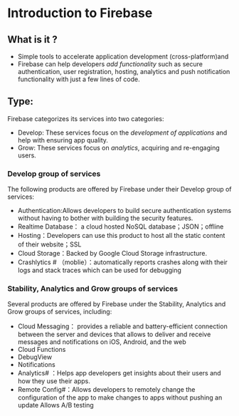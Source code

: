 # Introduction to Firebase

## What is it ?
 * Simple tools to accelerate application development (cross-platform)and 
 * Firebase can help developers _add functionality_ such as secure authentication, 
 user registration, hosting, analytics and push notification functionality with just a few lines of code. 

## Type:
Firebase categorizes its services into two categories:
*	Develop: These services focus on the _development of applications_ and help with ensuring app quality.
* Grow: These services focus on _analytics_, acquiring and re-engaging users.


###  Develop group of services
The following products are offered by Firebase under their Develop group of services:
*	Authentication:Allows developers to build secure authentication systems without having to bother with building the security features.
*	Realtime Database： a cloud hosted NoSQL database；JSON；offline
*	Hosting：Developers can use this product to host all the static content of their website；SSL
*	Cloud Storage：Backed by Google Cloud Storage infrastructure.
*	Crashlytics #  （moblie）：automatically reports crashes along with their logs and stack traces which can be used for debugging


###  Stability, Analytics and Grow groups of services
Several products are offered by Firebase under the Stability, Analytics and Grow groups of services, including:
*	Cloud Messaging： provides a reliable and battery-efficient connection between the server and devices that allows to deliver and receive                     messages and notifications on iOS, Android, and the web
*	Cloud Functions
*	DebugView
*	Notifications
*	Analytics#  ：Helps app developers get insights about their users and how they use their apps.
*	Remote Config#：Allows developers to remotely change the configuration of the app to make changes to apps without pushing an update                         Allows A/B testing
